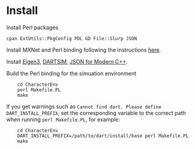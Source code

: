 # Install

Install Perl packages
```
cpan ExtUtils::PkgConfig PDL GD File::Slurp JSON
```

Install MXNet and Perl binding following the instructions [here](https://mxnet.apache.org/versions/1.5.0/install/).

Install [Eigen3](https://eigen.tuxfamily.org/index.php?title=Main_Page), [DARTSIM](https://dartsim.github.io/), [JSON for Modern C++](https://github.com/nlohmann/json).

Build the Perl binding for the simuation environment
```
    cd CharacterEnv
    perl Makefile.PL
    make
```
If you get warnings such as `Cannot find dart. Please define DART_INSTALL_PREFIX`, set the corresponding variable to the correct path when running `perl Makefile.PL`, for example:
```
    cd CharacterEnv
    DART_INSTALL_PREFIX=/path/to/dart/install/base perl Makefile.PL
    make
```

